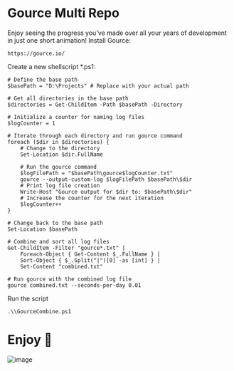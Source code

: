 # Gource Multi Repo
Enjoy seeing the progress you've made over all your years of development in just one short animation!
Install Gource:
```
https://gource.io/
```
Create a new shellscript *.ps1:
```
# Define the base path
$basePath = "D:\Projects" # Replace with your actual path

# Get all directories in the base path
$directories = Get-ChildItem -Path $basePath -Directory

# Initialize a counter for naming log files
$logCounter = 1

# Iterate through each directory and run gource command
foreach ($dir in $directories) {
    # Change to the directory
    Set-Location $dir.FullName

    # Run the gource command
	$logFilePath = "$basePath\gource$logCounter.txt"
    gource --output-custom-log $logFilePath $basePath\$dir
	# Print log file creation
	Write-Host "Gource output for $dir to: $basePath\$dir"
    # Increase the counter for the next iteration
    $logCounter++
}

# Change back to the base path
Set-Location $basePath

# Combine and sort all log files
Get-ChildItem -Filter "gource*.txt" | 
    Foreach-Object { Get-Content $_.FullName } | 
    Sort-Object { $_.Split("|")[0] -as [int] } | 
    Set-Content "combined.txt"

# Run gource with the combined log file
gource combined.txt --seconds-per-day 0.01
```
Run the script
```
.\\GourceCombine.ps1
```

# Enjoy 🚀
![image](https://github.com/TheSmallPixel/GourceMultiRepo/assets/25280244/f18a7e22-0cf1-44da-b49a-3fac7ccf3459)
